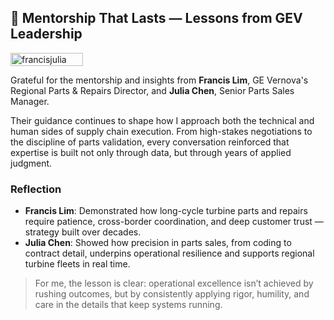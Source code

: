 ## 🌱 Mentorship That Lasts — Lessons from GEV Leadership

<div style="display:flex;flex-wrap:wrap;gap:10px">
  <img src="/alvin-site/JPG_VID/francisjulia.jpg" alt="francisjulia" width="48%">
</div>

Grateful for the mentorship and insights from **Francis Lim**, GE Vernova's Regional Parts & Repairs Director, and **Julia Chen**, Senior Parts Sales Manager.  

Their guidance continues to shape how I approach both the technical and human sides of supply chain execution. From high-stakes negotiations to the discipline of parts validation, every conversation reinforced that expertise is built not only through data, but through years of applied judgment.  

### Reflection  
- **Francis Lim**: Demonstrated how long-cycle turbine parts and repairs require patience, cross-border coordination, and deep customer trust — strategy built over decades.  
- **Julia Chen**: Showed how precision in parts sales, from coding to contract detail, underpins operational resilience and supports regional turbine fleets in real time.  

> For me, the lesson is clear: operational excellence isn’t achieved by rushing outcomes, but by consistently applying rigor, humility, and care in the details that keep systems running.  
